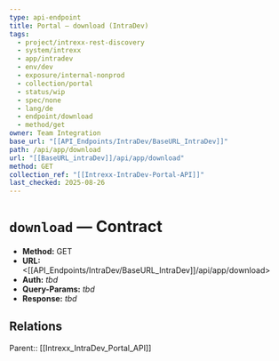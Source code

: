 ```yaml
---
type: api-endpoint
title: Portal — download (IntraDev)
tags:
  - project/intrexx-rest-discovery
  - system/intrexx
  - app/intradev
  - env/dev
  - exposure/internal-nonprod
  - collection/portal
  - status/wip
  - spec/none
  - lang/de
  - endpoint/download
  - method/get
owner: Team Integration
base_url: "[[API_Endpoints/IntraDev/BaseURL_IntraDev]]"
path: /api/app/download
url: "[[BaseURL_intraDev]]/api/app/download"
method: GET
collection_ref: "[[Intrexx-IntraDev-Portal-API]]"
last_checked: 2025-08-26
---
```


# `download` — Contract
- **Method:** GET  
- **URL:** <[[API_Endpoints/IntraDev/BaseURL_IntraDev]]/api/app/download>  
- **Auth:** _tbd_  
- **Query-Params:** _tbd_  
- **Response:** _tbd_

## Relations
Parent:: [[Intrexx_IntraDev_Portal_API]]
